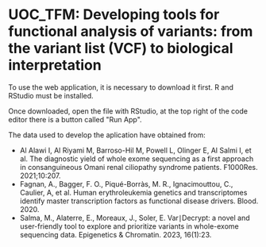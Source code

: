 # UOC_TFM: Developing tools for functional analysis of variants: from the variant list (VCF) to biological interpretation

To use the web application, it is necessary to download it first.
R and RStudio must be installed.

Once downloaded, open the file with RStudio, at the top right of the code editor there is a button called "Run App".

The data used to develop the aplication have obtained from: 
- Al Alawi I, Al Riyami M, Barroso-Hil M, Powell L, Olinger E, Al Salmi I, et al. The diagnostic yield of whole exome sequencing as a first approach in consanguineous Omani renal ciliopathy syndrome patients. F1000Res. 2021;10:207.
- Fagnan, A., Bagger, F. O., Piqué-Borràs, M. R., Ignacimouttou, C., Caulier, A, et al. Human erythroleukemia genetics and transcriptomes identify master transcription factors as functional disease drivers. Blood. 2020.
- Salma, M., Alaterre, E., Moreaux, J., Soler, E. Var∣Decrypt: a novel and user-friendly tool to explore and prioritize variants in whole-exome sequencing data. Epigenetics & Chromatin. 2023, 16(1):23.
